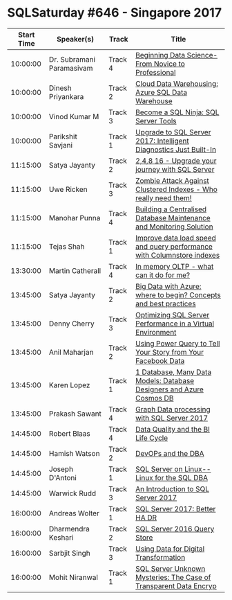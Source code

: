 # SQLSaturday #646 - Singapore 2017
Start Time|Speaker(s)|Track|Title
---|---|---|---
10:00:00|Dr. Subramani Paramasivam|Track 4|[Beginning Data Science-From Novice to Professional](62915.md)
10:00:00|Dinesh Priyankara|Track 2|[Cloud Data Warehousing: Azure SQL Data Warehouse](66598.md)
10:00:00|Vinod Kumar M|Track 3|[Become a SQL Ninja: SQL Server Tools](67918.md)
10:00:00|Parikshit Savjani|Track 1|[Upgrade to SQL Server 2017: Intelligent Diagnostics Just Built-In](68525.md)
11:15:00|Satya Jayanty|Track 2|[2,4,8  16 - Upgrade your journey with SQL Server](62999.md)
11:15:00|Uwe Ricken|Track 3|[Zombie Attack Against Clustered Indexes - Who really need them!](63316.md)
11:15:00|Manohar Punna|Track 4|[Building a Centralised Database Maintenance and Monitoring Solution](63459.md)
11:15:00|Tejas Shah|Track 1|[Improve data load speed and query performance with Columnstore indexes](66610.md)
13:30:00|Martin Catherall|Track 4|[In memory OLTP  - what can it do for me?](66620.md)
13:45:00|Satya Jayanty|Track 2|[Big Data with Azure: where to begin? Concepts and best practices](63000.md)
13:45:00|Denny Cherry|Track 3|[Optimizing SQL Server Performance in a Virtual Environment](64071.md)
13:45:00|Anil Maharjan|Track 2|[Using Power Query to Tell Your Story from Your Facebook Data](64548.md)
13:45:00|Karen Lopez|Track 1|[1 Database, Many Data Models: Database Designers and Azure Cosmos DB](65324.md)
13:45:00|Prakash Sawant|Track 4|[Graph Data processing with SQL Server 2017](69062.md)
14:45:00|Robert Blaas|Track 4|[Data Quality and the BI Life Cycle](64002.md)
14:45:00|Hamish Watson|Track 2|[DevOPs and the DBA](64235.md)
14:45:00|Joseph D'Antoni|Track 1|[SQL Server on Linux--Linux for the SQL DBA](64334.md)
14:45:00|Warwick Rudd|Track 3|[An Introduction to SQL Server 2017](69134.md)
16:00:00|Andreas Wolter|Track 1|[SQL Server 2017: Better HA  DR](66649.md)
16:00:00|Dharmendra Keshari|Track 2|[SQL Server 2016 Query Store](67972.md)
16:00:00|Sarbjit Singh|Track 3|[Using Data for Digital Transformation](68526.md)
16:00:00|Mohit Niranwal|Track 1|[SQL Server Unknown Mysteries: The Case of Transparent Data Encryp](69052.md)
